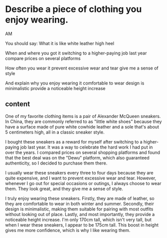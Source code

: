 # Describe a piece of clothing you enjoy wearing.

AM

You should say:
What it is like
white leather
high heel

When and where you got it
switching to a higher-paying job last year
compare prices on several platforms

How often you wear it
prevent excessive wear and tear
give me a sense of style

And explain why you enjoy wearing it
comfortable to wear
design is minimalistic
provide a noticeable height increase

## content

One of my favorite clothing items is a pair of Alexander McQueen sneakers. In China, they are commonly referred to as "little white shoes" because they have a surface made of pure white cowhide leather and a sole that's about 5 centimeters high, all in a classic sneaker style.

I bought these sneakers as a reward for myself after switching to a higher-paying job last year. It was a way to celebrate the hard work I had put in over the years. I compared prices on several shopping platforms and found that the best deal was on the "Dewu" platform, which also guaranteed authenticity, so I decided to purchase them there.

I usually wear these sneakers every three to four days because they are quite expensive, and I want to prevent excessive wear and tear. However, whenever I go out for special occasions or outings, I always choose to wear them. They look great, and they give me a sense of style.

I truly enjoy wearing these sneakers. Firstly, they are made of leather, so they are comfortable to wear in both winter and summer. Secondly, their design is minimalistic, making them suitable for pairing with most outfits without looking out of place. Lastly, and most importantly, they provide a noticeable height increase. I'm only 170cm tall, which isn't very tall, but when I wear these sneakers, I appear to be 175cm tall. This boost in height gives me more confidence, which is why I like wearing them.
